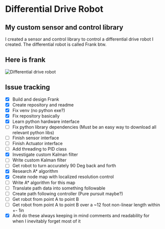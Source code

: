 Differential Drive Robot
====================

My custom sensor and control library
---------------------

I created a sensor and control library to control a differential drive robot I created.
The differential robot is called Frank btw.

## Here is frank
![Differential drive robot](Frank_Renders/AlphaRender.png)

## Issue tracking
- [x] Build and design Frank
- [x] Create repository and readme
- [x] Fix venv (no python exe?)
- [x] Fix repository basically
- [x] Learn python hardware interface
- [ ] Fix python library dependencies (Must be an easy way to download all relevant python libs)
- [ ] Finish sensor interface
- [ ] Finish Actuator interface
- [ ] Add threading to PID class
- [x] Investigate custom Kalman filter
- [ ] Write custom Kalman filter
- [ ] Get robot to turn accurately 90 Deg back and forth
- [x] Research A* algorithm
- [x] Create node map with localized resolution control
- [ ] Write A* algorithm for this map
- [ ] Translate path data into something followable
- [ ] Create path following controller (Pure pursuit maybe?)
- [ ] Get robot from point A to point B
- [ ] Get robot from point A to point B over a ~12 foot non-linear length within +- 1in
- [x] And do these always keeping in mind comments and readability for when I inevitably forget most of it
